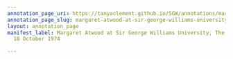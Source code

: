 ```yaml
---
annotation_page_uri: https://tanyaclement.github.io/SGW/annotations/margaret-atwood-at-sir-george-williams-university-the-poetry-series-18-october-1974-canvas-1-audience-member-10.json
annotation_page_slug: margaret-atwood-at-sir-george-williams-university-the-poetry-series-18-october-1974-canvas-1-audience-member-10
layout: annotation_page
manifest_label: Margaret Atwood at Sir George Williams University, The Poetry Series,
  18 October 1974

---
```

